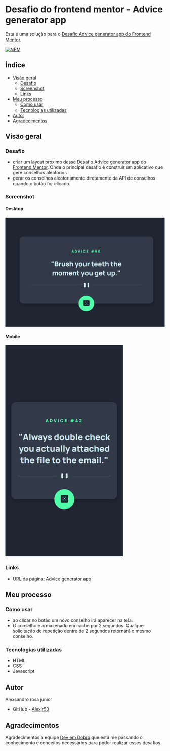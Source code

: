 # Desafio do frontend mentor - Advice generator app

Esta é uma solução para o [Desafio Advice generator app do Frontend Mentor](https://www.frontendmentor.io/challenges/advice-generator-app-QdUG-13db).

[![NPM](https://img.shields.io/bower/l/MI)](https://github.com/Alexjr53/advice-generator-app/blob/main/license)

## Índice

- [Visão geral](#visão-geral)
  - [Desafio](#desafio)
  - [Screenshot](#screenshot)
  - [Links](#links)
- [Meu processo](#meu-processo)
  - [Como usar](#como-usar)
  - [Tecnologias utilizadas](#tecnologias-utilizadas)
- [Autor](#autor)
- [Agradecimentos](#agradecimentos)

## Visão geral

### Desafio

- criar um layout próximo desse [Desafio Advice generator app do Frontend Mentor](https://www.frontendmentor.io/challenges/advice-generator-app-QdUG-13db). Onde o principal desafio é construir um aplicativo que gere conselhos aleatórios.
- gerar os conselhos aleatoriamente diretamente da API de conselhos quando o botão for clicado.

### Screenshot

#### Desktop
![Advice generator app desktop](src/design/screenshot-desktop.gif)

#### Mobile
![Advice generator app mobile](src/design/screenshot-mobile.gif)

### Links

- URL da página: [Advice generator app](https://alexjr53.github.io/advice-generator-app/) 

## Meu processo

### Como usar

- ao clicar no botão um novo conselho irá aparecer na tela.
- O conselho é armazenado em cache por 2  segundos. Qualquer solicitação de repetição dentro de 2 segundos retornará o mesmo conselho.

### Tecnologias utilizadas

- HTML
- CSS
- Javascript

## Autor
Alexsandro rosa junior

- GitHub - [Alexjr53](https://github.com/Alexjr53)

## Agradecimentos
Agradecimentos a equipe [Dev em Dobro](https://www.instagram.com/devemdobro/) que está me passando o conhecimento e conceitos necessários para poder realizar esses desafios.
